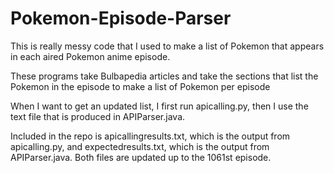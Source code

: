 # Pokemon-Episode-Parser
This is really messy code that I used to make a list of Pokemon that appears in each aired Pokemon anime episode.

These programs take Bulbapedia articles and take the sections that list the Pokemon in the episode to make a list of Pokemon per episode

When I want to get an updated list, I first run apicalling.py, then I use the text file that is produced in APIParser.java.

Included in the repo is apicallingresults.txt, which is the output from apicalling.py, and expectedresults.txt, which is the output from APIParser.java. Both files are updated up to the 1061st episode.
